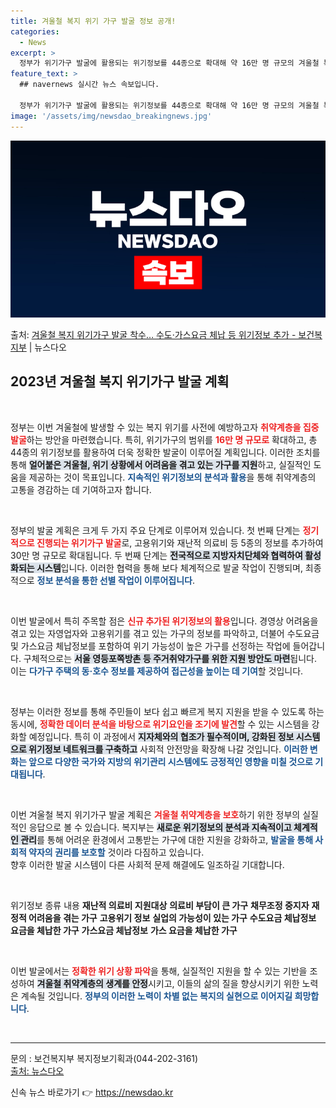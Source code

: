 ```yaml
---
title: 겨울철 복지 위기 가구 발굴 정보 공개!
categories:
  - News
excerpt: >
  정부가 위기가구 발굴에 활용되는 위기정보를 44종으로 확대해 약 16만 명 규모의 겨울철 복지 위기가구를 발…
feature_text: >
  ## navernews 실시간 뉴스 속보입니다.

  정부가 위기가구 발굴에 활용되는 위기정보를 44종으로 확대해 약 16만 명 규모의 겨울철 복지 위기가구를 발…
image: '/assets/img/newsdao_breakingnews.jpg'
---
```


![뉴스다오 속보](/assets/img/newsdao_breakingnews.jpg)

<p>출처: <a href="https://newsdao.kr/2619" rel="dofollow">겨울철 복지 위기가구 발굴 착수… 수도·가스요금 체납 등 위기정보 추가 - 보건복지부</a> | 뉴스다오</p>

<h2 data-ke-size="size26">2023년 겨울철 복지 위기가구 발굴 계획</h2>

<p data-ke-size="size16">&nbsp;</p>

정부는 이번 겨울철에 발생할 수 있는 복지 위기를 사전에 예방하고자 <b><span style="color: #ee2323;">취약계층을 집중 발굴</span></b>하는 방안을 마련했습니다. 특히, 위기가구의 범위를 <b><span style="color: #ee2323;">16만 명 규모로</span></b> 확대하고, 총 44종의 위기정보를 활용하여 더욱 정확한 발굴이 이루어질 계획입니다. 이러한 조치를 통해 <b><span style="background-color: #21538527;">얼어붙은 겨울철, 위기 상황에서 어려움을 겪고 있는 가구를 지원</span></b>하고, 실질적인 도움을 제공하는 것이 목표입니다. <b><span style="color: #1a5490;">지속적인 위기정보의 분석과 활용</span></b>을 통해 취약계층의 고통을 경감하는 데 기여하고자 합니다.

<p data-ke-size="size16">&nbsp;</p>

정부의 발굴 계획은 크게 두 가지 주요 단계로 이루어져 있습니다. 첫 번째 단계는 <b><span style="color: #ee2323;">정기적으로 진행되는 위기가구 발굴</span></b>로, 고용위기와 재난적 의료비 등 5종의 정보를 추가하여 30만 명 규모로 확대됩니다. 두 번째 단계는 <b><span style="background-color: #21538527;">전국적으로 지방자치단체와 협력하여 활성화되는 시스템</span></b>입니다. 이러한 협력을 통해 보다 체계적으로 발굴 작업이 진행되며, 최종적으로 <b><span style="color: #1a5490;">정보 분석을 통한 선별 작업이 이루어집니다</span></b>.

<p data-ke-size="size16">&nbsp;</p>

이번 발굴에서 특히 주목할 점은 <b><span style="color: #ee2323;">신규 추가된 위기정보의 활용</span></b>입니다. 경영상 어려움을 겪고 있는 자영업자와 고용위기를 겪고 있는 가구의 정보를 파악하고, 더불어 수도요금 및 가스요금 체납정보를 포함하여 위기 가능성이 높은 가구를 선정하는 작업에 들어갑니다. 구체적으로는 <b><span style="background-color: #21538527;">서울 영등포쪽방촌 등 주거취약가구를 위한 지원 방안도 마련</span></b>됩니다. 이는 <b><span style="color: #1a5490;">다가구 주택의 동·호수 정보를 제공하여 접근성을 높이는 데 기여</span></b>할 것입니다.

<p data-ke-size="size16">&nbsp;</p>

정부는 이러한 정보를 통해 주민들이 보다 쉽고 빠르게 복지 지원을 받을 수 있도록 하는 동시에, <b><span style="color: #ee2323;">정확한 데이터 분석을 바탕으로 위기요인을 조기에 발견</span></b>할 수 있는 시스템을 강화할 예정입니다. 특히 이 과정에서 <b><span style="background-color: #21538527;">지자체와의 협조가 필수적이며, 강화된 정보 시스템으로 위기정보 네트워크를 구축하고</span></b> 사회적 안전망을 확장해 나갈 것입니다. <b><span style="color: #1a5490;">이러한 변화는 앞으로 다양한 국가와 지방의 위기관리 시스템에도 긍정적인 영향을 미칠 것으로 기대됩니다</span></b>.

<p data-ke-size="size16">&nbsp;</p>

이번 겨울철 복지 위기가구 발굴 계획은 <b><span style="color: #ee2323;">겨울철 취약계층을 보호</span></b>하기 위한 정부의 실질적인 응답으로 볼 수 있습니다. 복지부는 <b><span style="background-color: #21538527;">새로운 위기정보의 분석과 지속적이고 체계적인 관리</span></b>를 통해 어려운 환경에서 고통받는 가구에 대한 지원을 강화하고, <b><span style="color: #1a5490;">발굴을 통해 사회적 약자의 권리를 보호할</span></b> 것이라 다짐하고 있습니다. <br>향후 이러한 발굴 시스템이 다른 사회적 문제 해결에도 일조하길 기대합니다.

<p data-ke-size="size16">&nbsp;</p>

<tbl>
  <tr>
    <th style="text-align: center;">위기정보 종류</th>
    <th style="text-align: center;">내용</th>
  </tr>
  <tr>
    <td style="text-align: center; height: 17px;"><b>재난적 의료비 지원대상</b></td>
    <td style="text-align: center; height: 17px;"><b>의료비 부담이 큰 가구</b></td>
  </tr>
  <tr>
    <td style="text-align: center; height: 17px;"><b>채무조정 중지자</b></td>
    <td style="text-align: center; height: 17px;"><b>재정적 어려움을 겪는 가구</b></td>
  </tr>
  <tr>
    <td style="text-align: center; height: 17px;"><b>고용위기 정보</b></td>
    <td style="text-align: center; height: 17px;"><b>실업의 가능성이 있는 가구</b></td>
  </tr>
  <tr>
    <td style="text-align: center; height: 17px;"><b>수도요금 체납정보</b></td>
    <td style="text-align: center; height: 17px;"><b>요금을 체납한 가구</b></td>
  </tr>
  <tr>
    <td style="text-align: center; height: 17px;"><b>가스요금 체납정보</b></td>
    <td style="text-align: center; height: 17px;"><b>가스 요금을 체납한 가구</b></td>
  </tr>
</tbl>

<p data-ke-size="size16">&nbsp;</p>

이번 발굴에서는 <b><span style="color: #ee2323;">정확한 위기 상황 파악</span></b>을 통해, 실질적인 지원을 할 수 있는 기반을 조성하여 <b><span style="background-color: #21538527;">겨울철 취약계층의 생계를 안정</span></b>시키고, 이들의 삶의 질을 향상시키기 위한 노력은 계속될 것입니다. <b><span style="color: #1a5490;">정부의 이러한 노력이 차별 없는 복지의 실현으로 이어지길 희망합니다</span></b>.

<p data-ke-size="size16">&nbsp;</p>

<hr />

<p data-ke-size="size16">문의 : 보건복지부 복지정보기획과(044-202-3161)<br><a href="https://newsdao.kr/2619" target="_blank">출처: 뉴스다오</a></p> 

신속 뉴스 바로가기 👉 <a href="https://newsdao.kr" rel="dofollow">https://newsdao.kr</a>


